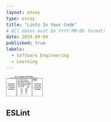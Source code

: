 ```yaml
---
layout: essay
type: essay
title: "Lints In Your Code"
# All dates must be YYYY-MM-DD format!
date: 2024-09-04
published: true
labels:
  - Software Engineering
  - Learning
---
```


<img width="100px" class="rounded float-start pe-4" src="../img/coding-standards/coding-standards.png">

## ESLint 

